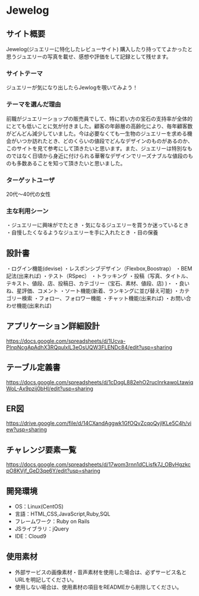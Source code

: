# Jewelog

## サイト概要
Jewelog(ジュエリーに特化したレビューサイト)
購入したり持っててよかったと思うジュエリーの写真を載せ、感想や評価をして記録として残せます。

### サイトテーマ
ジュエリーが気になり出したらJewlogを覗いてみよう！


### テーマを選んだ理由
前職がジュエリーショップの販売員でして、特に若い方の宝石の支持率が全体的にとても低いことに気が付きました。顧客の年齢層の高齢化により、毎年顧客数がどんどん減少していました。今は必要なくても一生物のジュエリーを求める機会がいつか訪れたとき、どのくらいの値段でどんなデザインのものがあるのか、このサイトを見て参考にして頂きたいと思います。また、ジュエリーは特別なものではなく日頃から身近に付けられる華奢なデザインでリーズナブルな値段のものも多数あることを知って頂きたいと思いました。

### ターゲットユーザ
20代〜40代の女性

### 主な利用シーン
・ジュエリーに興味がでたとき
・気になるジュエリーを買うか迷っているとき
・自慢したくなるようなジュエリーを手に入れたとき
・目の保養

## 設計書
・ログイン機能(devise)
・レスポンシブデザイン（Flexbox,Boostrap）
・BEM記法(出来れば)
・テスト（RSpec）
・トラッキング
・投稿（写真、タイトル、テキスト、値段、店、投稿日、カテゴリー（宝石、素材、値段、店) )・
・良いね、星評価、コメント
・ソート機能(新着、ランキングに並び替え可能)
・カテゴリー検索
・フォロー、フォロワー機能
・チャット機能(出来れば)
・お問い合わせ機能(出来れば)

## アプリケーション詳細設計

<https://docs.google.com/spreadsheets/d/1Ucva-PInpNcgApAdhX3RQqulxlL3eOsUQW3FLENDc84/edit?usp=sharing>

## テーブル定義書

<https://docs.google.com/spreadsheets/d/1cDqgL882ehO2rucInrkawoLtawiqWoL-Ax9pzij0bHI/edit?usp=sharing>

## ER図

<https://drive.google.com/file/d/14CXandAggwk1GfOQvZcqoQyjlKLe5C4h/view?usp=sharing>
## チャレンジ要素一覧

<https://docs.google.com/spreadsheets/d/17wom3rnn1dCLisfk7J_OBvHgzkcpO8KVjf_GeD3qe6Y/edit?usp=sharing>

## 開発環境
- OS：Linux(CentOS)
- 言語：HTML,CSS,JavaScript,Ruby,SQL
- フレームワーク：Ruby on Rails
- JSライブラリ：jQuery
- IDE：Cloud9

## 使用素材
- 外部サービスの画像素材・音声素材を使用した場合は、必ずサービス名とURLを明記してください。
- 使用しない場合は、使用素材の項目をREADMEから削除してください。
